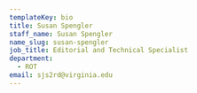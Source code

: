 ```yaml
---
templateKey: bio
title: Susan Spengler
staff_name: Susan Spengler
name_slug: susan-spengler
job_title: Editorial and Technical Specialist
department:
  - ROT
email: sjs2rd​@​virginia.edu
---
```

